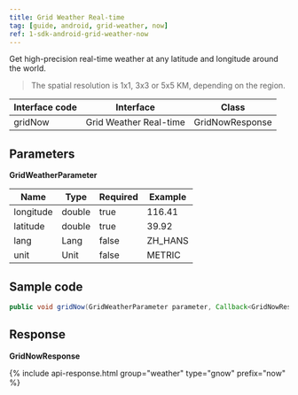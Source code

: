 ```yaml
---
title: Grid Weather Real-time 
tag: [guide, android, grid-weather, now]
ref: 1-sdk-android-grid-weather-now
---
```


Get high-precision real-time weather at any latitude and longitude around the world.

> The spatial resolution is 1x1, 3x3 or 5x5 KM, depending on the region.

| Interface code          | Interface     | Class         |
| --------------------------- | ---- | ------------------ |
| gridNow | Grid Weather Real-time | GridNowResponse |


## Parameters 

**GridWeatherParameter**

| Name   | Type | Required | Example |
| -------- | -------- | ---- | ------ |
| longitude | double | true | 116.41 |
| latitude | double | true | 39.92 |
| lang | Lang | false | ZH_HANS |
| unit | Unit | false | METRIC |

## Sample code 

```java
public void gridNow(GridWeatherParameter parameter, Callback<GridNowResponse> callback);
```

## Response

**GridNowResponse**

{% include api-response.html group="weather" type="gnow" prefix="now"  %}
